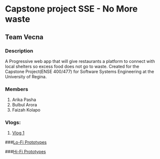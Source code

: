 # Capstone project SSE - No More waste
## Team Vecna
### Description
A Progressive web app that will give restaurants a platform to connect with local shelters so excess food does not go to waste.
Created for the Capstone Project(ENSE 400/477) for Software Systems Engineering at the University of Regina.

### Members
1. Arika Pasha
2. Bulbul Arora
3. Faizah Kolapo

### Vlogs:
1. [Vlog 1](https://www.youtube.com/watch?v=Uno1oIQs6zY)

###[Lo-Fi Prototypes](https://github.com/bulbularora/No-More-waste/tree/main/Prototypes/Lo-Fi%20Prototypes)

###[Hi-Fi Prototypes](https://github.com/bulbularora/No-More-waste/tree/main/Prototypes/Hi-Fi%20Prototypes)
